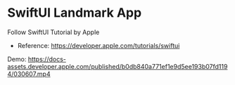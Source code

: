 # SwiftUI Landmark App

Follow SwiftUI Tutorial by Apple
- Reference: https://developer.apple.com/tutorials/swiftui

Demo: https://docs-assets.developer.apple.com/published/b0db840a771ef1e9d5ee193b07fd1194/030607.mp4
